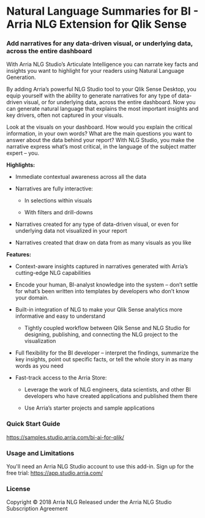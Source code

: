 # Natural Language Summaries for BI - Arria NLG Extension for Qlik Sense

### Add narratives for any data-driven visual, or underlying data, across the entire dashboard

With Arria NLG Studio’s Articulate Intelligence you can narrate key facts and insights you want to highlight for your readers using Natural Language Generation.

By adding Arria’s powerful NLG Studio tool to your Qlik Sense Desktop, you equip yourself with the ability to generate narratives for any type of data-driven visual, or for underlying data, across the entire dashboard. Now you can generate natural language that explains the most important insights and key drivers, often not captured in your visuals.

Look at the visuals on your dashboard. How would you explain the critical information, in your own words? What are the main questions you want to answer about the data behind your report? With NLG Studio, you make the narrative express what’s most critical, in the language of the subject matter expert – you.

**Highlights:**

- Immediate contextual awareness across all the data

- Narratives are fully interactive:

   - In selections within visuals
 
   - With filters and drill-downs
- Narratives created for any type of data-driven visual, or even for underlying data not visualized in your report

- Narratives created that draw on data from as many visuals as you like

**Features:**

- Context-aware insights captured in narratives generated with Arria’s cutting-edge NLG capabilities

- Encode your human, BI-analyst knowledge into the system – don’t settle for what’s been written into templates by developers who don’t know your domain.

- Built-in integration of NLG to make your Qlik Sense analytics more informative and easy to understand

   - Tightly coupled workflow between Qlik Sense and NLG Studio for designing, publishing, and connecting the NLG project to the visualization
- Full flexibility for the BI developer – interpret the findings, summarize the key insights, point out specific facts, or tell the whole story in as many words as you need

- Fast-track access to the Arria Store:

   - Leverage the work of NLG engineers, data scientists, and other BI developers who have created applications and published them there

   - Use Arria’s starter projects and sample applications


### Quick Start Guide
https://samples.studio.arria.com/bi-ai-for-qlik/

### Usage and Limitations
You'll need an Arria NLG Studio account to use this add-in. Sign up for the free trial: https://app.studio.arria.com/

### License
Copyright © 2018 Arria NLG
Released under the Arria NLG Studio Subscription Agreement
